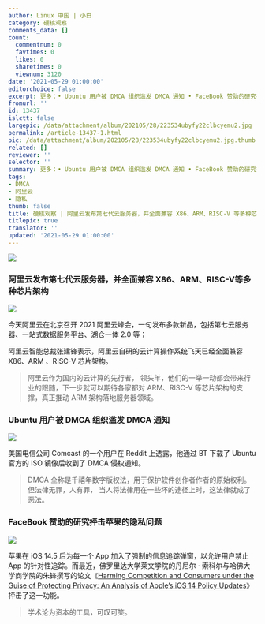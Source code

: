 ```yaml
---
author: Linux 中国 | 小白
category: 硬核观察
comments_data: []
count:
  commentnum: 0
  favtimes: 0
  likes: 0
  sharetimes: 0
  viewnum: 3120
date: '2021-05-29 01:00:00'
editorchoice: false
excerpt: 更多：• Ubuntu 用户被 DMCA 组织滥发 DMCA 通知 • FaceBook 赞助的研究抨击苹果的隐私问题
fromurl: ''
id: 13437
islctt: false
largepic: /data/attachment/album/202105/28/223534ubyfy22clbcyemu2.jpg
permalink: /article-13437-1.html
pic: /data/attachment/album/202105/28/223534ubyfy22clbcyemu2.jpg.thumb.jpg
related: []
reviewer: ''
selector: ''
summary: 更多：• Ubuntu 用户被 DMCA 组织滥发 DMCA 通知 • FaceBook 赞助的研究抨击苹果的隐私问题
tags:
- DMCA
- 阿里云
- 隐私
thumb: false
title: 硬核观察 | 阿里云发布第七代云服务器，并全面兼容 X86、ARM、RISC-V 等多种芯片架构
titlepic: true
translator: ''
updated: '2021-05-29 01:00:00'
---
```


![](/data/attachment/album/202105/28/223534ubyfy22clbcyemu2.jpg)


### 阿里云发布第七代云服务器，并全面兼容 X86、ARM、RISC-V等多种芯片架构


![](/data/attachment/album/202105/28/224051ablgen77enzri2rn.jpg)


今天阿里云在北京召开 2021 阿里云峰会，一句发布多款新品，包括第七云服务器、一站式数据服务平台、湖仓一体 2.0 等；


阿里云智能总裁张建锋表示，阿里云自研的云计算操作系统飞天已经全面兼容 X86、ARM 、RISC-V 芯片架构。



> 
> 阿里云作为国内的云计算的先行者， 领头羊，他们的一举一动都会带来行业的跟随，下一步就可以期待各家都对 ARM、RISC-V 等芯片架构的支撑，真正推动 ARM 架构落地服务器领域。
> 
> 
> 


### Ubuntu 用户被 DMCA 组织滥发 DMCA 通知


![](/data/attachment/album/202105/28/224425zexo52ye5m5xfxwx.jpg)


美国电信公司 Comcast 的一个用户在 Reddit 上透露，他通过 BT 下载了 Ubuntu 官方的 ISO 镜像后收到了 DMCA 侵权通知。



> 
> DMCA 全称是千禧年数字版权法，用于保护软件创作者作者的原始权利。但法律无罪，人有罪， 当人将法律用在一些坏的途径上时，这法律就成了恶法。
> 
> 
> 


### FaceBook 赞助的研究抨击苹果的隐私问题


![](/data/attachment/album/202105/28/224050uv7exzxx17i6jx29.png)


苹果在 iOS 14.5 后为每一个 App 加入了强制的信息追踪弹窗，以允许用户禁止 App 的针对性追踪。而最近，佛罗里达大学莱文学院的丹尼尔 · 索科尔与哈佛大学商学院的朱锋撰写的论文《[Harming Competition and Consumers under the Guise of Protecting Privacy: An Analysis of Apple’s iOS 14 Policy Updates](https://papers.ssrn.com/sol3/papers.cfm?abstract_id=3852744)》抨击了这一功能。



> 
> 学术沦为资本的工具，可叹可笑。
> 
> 
>